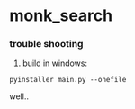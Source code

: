 # monk_search
### trouble shooting
1. build in windows:
```
pyinstaller main.py --onefile

```

well..